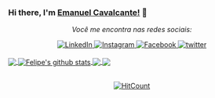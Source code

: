 ### Hi there, I'm [Emanuel Cavalcante!](https://twitter.com/ejcavalcante) 👋

<div align="center">

<i>Você me encontra nas redes sociais:</i><br>

<a href="https://www.linkedin.com/in/emanuelcavalcante/" target="_blank">
	<img src="https://img.shields.io/badge/LinkedIn-%230077B5.svg?&style=flat-square&logo=linkedin&logoColor=white" alt="LinkedIn">
</a>

<a href="https://www.instagram.com/emanueljcavalcante/" target="_blank">
	<img src="https://img.shields.io/badge/Instagram-%23E4405F.svg?&style=flat-square&logo=instagram&logoColor=white" alt="Instagram">
</a>

<a href="https://www.facebook.com/emanuel.cavalcante.1420" target="_blank">
	<img src="https://img.shields.io/badge/Facebook-%231877F2.svg?&style=flat-square&logo=facebook&logoColor=white" alt="Facebook">
</a>

<a href="https://twitter.com/ejcavalcante" target="_blank">
	<img src="https://img.shields.io/badge/twitter-blue?&style=flat-square&logo=twitter&logoColor=white" alt="twitter">
</a>
</div>
<br/>

<a href="https://github.com/EmanuelCavalcante/Gerenciador-de-processos">
  <img align="center" src="https://github-readme-stats.anuraghazra1.vercel.app/api/top-langs/?username=EmanuelCavalcante" />
</a>
<a href="https://github.com/EmanuelCavalcante/Gerenciador-de-processos">
  <img align="center" src="https://github-readme-stats.anuraghazra1.vercel.app/api?username=EmanuelCavalcante&show_icons=true&line_height=27" alt="Felipe's github stats" />
</a>

<a href="https://github.com/EmanuelCavalcante/scheduling-request-web">
  <img align="center" src="https://github-readme-stats.anuraghazra1.vercel.app/api/pin/?username=EmanuelCavalcante&repo=scheduling-request-web" />
</a>    
<a href="https://github.com/EmanuelCavalcante/https://github.com/EmanuelCavalcante/Gerenciador-de-processos">
  <img align="center" src="https://github-readme-stats.anuraghazra1.vercel.app/api/pin/?username=EmanuelCavalcante&repo=https://github.com/EmanuelCavalcante/Gerenciador-de-processos" />
</a>
<br />
<br />
<div align="center">

[![HitCount](http://hits.dwyl.com/EmanuelCavalcante/scheduling-request-web.svg)](http://hits.dwyl.com/EmanuelCavalcante/scheduling-request-web)

</div>
